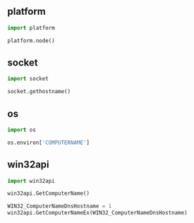 ## platform



```py	
import platform

platform.node()
```



## socket

```py
import socket

socket.gethostname()	
```



## os

```py
import os

os.environ['COMPUTERNAME']
```



## win32api

```py
import win32api

win32api.GetComputerName()

WIN32_ComputerNameDnsHostname = 1 
win32api.GetComputerNameEx(WIN32_ComputerNameDnsHostname)
```


